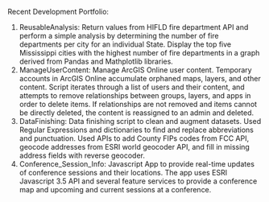 Recent Development Portfolio:
1.  ReusableAnalysis: Return values from HIFLD fire department API and perform a simple analysis by determining the number of fire departments per city for an individual State.  Display the top five Mississippi cities with the highest number of fire departments in a graph derived from Pandas and Mathplotlib libraries.  
2.  ManageUserContent: Manage ArcGIS Online user content.  Temporary accounts in ArcGIS Online accumulate orphaned maps, layers, and other content.  Script iterates through a list of users and their content, and attempts to remove relationships between groups, layers, and apps in order to delete items.  If relationships are not removed and items cannot be directly deleted, the content is reassigned to an admin and deleted.  
3.   DataFinishing: Data finishing script to clean and augment datasets.  Used Regular Expressions and dictionaries to find and replace abbreviations and punctuation.  Used APIs to add County FIPs codes from FCC API, geocode addresses from ESRI world geocoder API, and fill in missing address fields with reverse geocoder.   
4.  Conference_Session_Info: Javascript App to provide real-time updates of conference sessions and their locations.  The app uses ESRI Javascript 3.5 API and several feature services to provide a conference map and upcoming and current sessions at a conference. 
